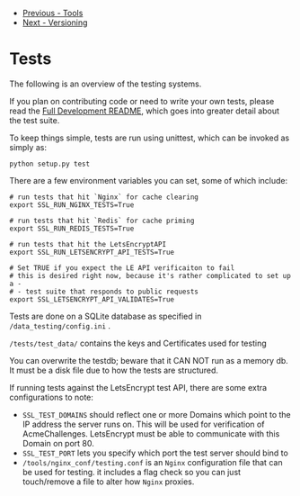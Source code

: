 * [Previous - Tools](https://github.com/aptise/peter_sslers/blob/main/docs/Tools.md)
* [Next - Versioning](https://github.com/aptise/peter_sslers/blob/main/docs/Versioning.md)

# Tests

The following is an overview of the testing systems.

If you plan on contributing code or need to write your own tests, please read the
[Full Development README](https://github.com/aptise/peter_sslers/blob/main/docs/README_DEVELOPMENT.md),
which goes into greater detail about the test suite.

To keep things simple, tests are run using unittest, which can be invoked as
simply as:

    python setup.py test

There are a few environment variables you can set, some of which include:

    # run tests that hit `Nginx` for cache clearing
    export SSL_RUN_NGINX_TESTS=True

    # run tests that hit `Redis` for cache priming
    export SSL_RUN_REDIS_TESTS=True

    # run tests that hit the LetsEncryptAPI
    export SSL_RUN_LETSENCRYPT_API_TESTS=True

    # Set TRUE if you expect the LE API verificaiton to fail
    # this is desired right now, because it's rather complicated to set up a -
    # - test suite that responds to public requests
    export SSL_LETSENCRYPT_API_VALIDATES=True

Tests are done on a SQLite database as specified in `/data_testing/config.ini` .

`/tests/test_data/` contains the keys and Certificates used for testing

You can overwrite the testdb; beware that it CAN NOT run as a memory db. It must
be a disk file due to how the tests are structured.

If running tests against the LetsEncrypt test API, there are some extra
configurations to note:

* `SSL_TEST_DOMAINS` should reflect one or more Domains which point to the IP
  address the server runs on. This will be used for verification of AcmeChallenges.
  LetsEncrypt must be able to communicate with this Domain on port 80.
* `SSL_TEST_PORT` lets you specify which port the test server should bind to
* `/tools/nginx_conf/testing.conf` is an `Nginx` configuration file that can be
  used for testing. it includes a flag check so you can just touch/remove a file
  to alter how `Nginx` proxies.

